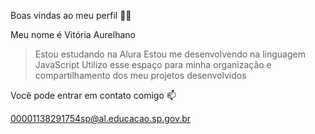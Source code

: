 Boas vindas ao meu perfil 💙💙


Meu nome é Vitória Aurelhano

> Estou estudando na Alura
> Estou me desenvolvendo na linguagem JavaScript
> Utilizo esse espaço para minha organização e compartilhamento dos meu projetos desenvolvidos

Você pode entrar em contato comigo 📫

00001138291754sp@al.educacao.sp.gov.br
